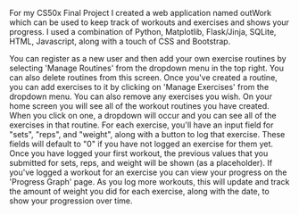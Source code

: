 For my CS50x Final Project I created a web application named outWork which can be used to keep track of workouts and exercises and shows your progress.
I used a combination of Python, Matplotlib, Flask/Jinja, SQLite, HTML, Javascript, along with a touch of CSS and Bootstrap.

You can register as a new user and then add your own exercise routines by selecting 'Manage Routines' from the dropdown menu in the top right. You can also delete routines from this screen.
Once you've created a routine, you can add exercises to it by clicking on 'Manage Exercises' from the dropdown menu. You can also remove any exercises you wish.
On your home screen you will see all of the workout routines you have created. When you click on one, a dropdown will occur and you can see all of the exercises in that routine.
For each exercise, you'll have an input field for "sets", "reps", and "weight", along with a button to log that exercise. These fields will default to "0" if you have not logged an exercise for them yet.
Once you have logged your first workout, the previous values that you submitted for sets, reps, and weight will be shown (as a placeholder).
If you've logged a workout for an exercise you can view your progress on the 'Progress Graph' page.
As you log more workouts, this will update and track the amount of weight you did for each exercise, along with the date, to show your progression over time.